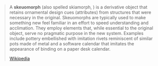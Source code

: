
> A **skeuomorph** (also spelled skiamorph, ) is a derivative object that retains ornamental design cues (attributes) from structures that were necessary in the original. Skeuomorphs are typically used to make something new feel familiar in an effort to speed understanding and acclimation. They employ elements that, while essential to the original object, serve no pragmatic purpose in the new system. Examples include pottery embellished with imitation rivets reminiscent of similar pots made of metal and a software calendar that imitates the appearance of binding on a paper desk calendar.
>
> [Wikipedia](https://en.wikipedia.org/wiki/Skeuomorph)